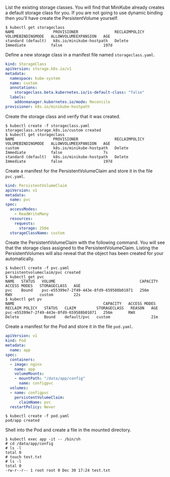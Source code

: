 List the existing storage classes. You will find that MiniKube already creates a default storage class for you. If you are not going to use dynamic binding then you'll have create the PersistentVolume yourself.

```
$ kubectl get storageclass
NAME                 PROVISIONER                RECLAIMPOLICY   VOLUMEBINDINGMODE   ALLOWVOLUMEEXPANSION   AGE
standard (default)   k8s.io/minikube-hostpath   Delete          Immediate           false                  197d
```

Define a new storage class in a manifest file named `storageclass.yaml`. 

```yaml
kind: StorageClass
apiVersion: storage.k8s.io/v1
metadata:
  namespace: kube-system
  name: custom
  annotations:
    storageclass.beta.kubernetes.io/is-default-class: "false"
  labels:
    addonmanager.kubernetes.io/mode: Reconcile
provisioner: k8s.io/minikube-hostpath
```

Create the storage class and verify that it was created.

```
$ kubectl create -f storageclass.yaml
storageclass.storage.k8s.io/custom created
$ kubectl get storageclass
NAME                 PROVISIONER                RECLAIMPOLICY   VOLUMEBINDINGMODE   ALLOWVOLUMEEXPANSION   AGE
custom               k8s.io/minikube-hostpath   Delete          Immediate           false                  7s
standard (default)   k8s.io/minikube-hostpath   Delete          Immediate           false                  197d
```

Create a manifest for the PersistentVolumeClaim and store it in the file `pvc.yaml`.

```yaml
kind: PersistentVolumeClaim
apiVersion: v1
metadata:
  name: pvc
spec:
  accessModes:
    - ReadWriteMany
  resources:
    requests:
      storage: 256m
  storageClassName: custom
```

Create the PersistentVolumeClaim with the following command. You will see that the storage class assigned to the PersistentVolumeClaim. Listing the PersistentVolumes will also reveal that the object has been created for your automatically.

```
$ kubectl create -f pvc.yaml
persistentvolumeclaim/pvc created
$ kubectl get pvc
NAME   STATUS   VOLUME                                     CAPACITY   ACCESS MODES   STORAGECLASS   AGE
pvc    Bound    pvc-e55399e7-2f49-443e-8fd9-659588b01071   256m       RWX            custom         22s
$ kubectl get pv
NAME                                       CAPACITY   ACCESS MODES   RECLAIM POLICY   STATUS   CLAIM         STORAGECLASS   REASON   AGE
pvc-e55399e7-2f49-443e-8fd9-659588b01071   256m       RWX            Delete           Bound    default/pvc   custom                  21m
```

Create a manifest for the Pod and store it in the file `pod.yaml`.

```yaml
apiVersion: v1
kind: Pod
metadata:
  name: app
spec:
  containers:
  - image: nginx
    name: app
    volumeMounts:
    - mountPath: "/data/app/config"
      name: configpvc
  volumes:
  - name: configpvc
    persistentVolumeClaim:
      claimName: pvc
  restartPolicy: Never
```

```
$ kubectl create -f pod.yaml
pod/app created
```

Shell into the Pod and create a file in the mounted directory.

```
$ kubectl exec app -it -- /bin/sh
# cd /data/app/config
# ls -l
total 0
# touch test.txt
# ls -l
total 0
-rw-r--r-- 1 root root 0 Dec 30 17:24 test.txt
```